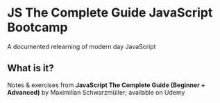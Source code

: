 # JS The Complete Guide JavaScript Bootcamp
A documented relearning of modern day JavaScript

## What is it?
Notes & exercises from <b>JavaScript The Complete Guide (Beginner + Advanced)</b> by Maximilian Schwarzmüller; available on Udemy
